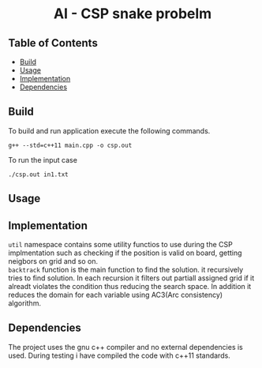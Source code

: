 <h1 align="center">AI - CSP snake probelm</h1>


## Table of Contents

- [Build](#install)
- [Usage](#usage)
- [Implementation](#implementation)
- [Dependencies](#dependencies)

## Build
To build and run application execute the following commands.

```shell
g++ --std=c++11 main.cpp -o csp.out
```

To run the input case

```shell
./csp.out in1.txt 
```


## Usage

## Implementation
```util``` namespace contains some utility functios to use during the CSP implmentation such as checking if the position is valid on board, getting neigbors on grid and so on. <br>
```backtrack``` function is the main function to find the solution. it recursively tries to find solution. In each recursion
it filters out partiall assigned grid if it alreadt violates the condition thus reducing the search space. In addition it reduces the domain for each variable using AC3(Arc consistency) algorithm.


## Dependencies
The project uses the gnu c++ compiler and no external dependencies is used. During testing i have compiled the code
with c++11 standards.